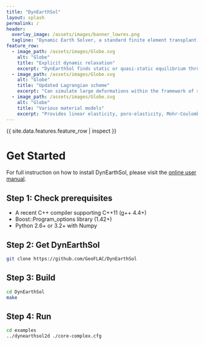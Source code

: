 ```yaml
---
title: "DynEarthSol"
layout: splash
permalink: /
header:
  overlay_image: /assets/images/banner_lowres.png
  tagline: "Dynamic Earth Solver, a standard finite element transplant of geoflac for unstructured meshes with P1 elements in 2D and 3D."
feature_row:
  - image_path: /assets/images/Globe.svg
    alt: "Globe"
    title: "Explicit dynamic relaxation"
    excerpt: "DynEarthSol finds static or quasi-static equilibrium through dynamic relaxation. Combined with explicit time marching, this feature significantly improves stability and allows for large deformations."
  - image_path: /assets/images/Globe.svg
    alt: "Globe"
    title: "Updated Lagrangian scheme"
    excerpt: "Can simulate large deformations within the framework of small-strain kinematics and keeps track of free boundary deformation."
  - image_path: /assets/images/Globe.svg
    alt: "Globe"
    title: "Various material models"
    excerpt: "Provides linear elasticity, poro-elasticity, Mohr-Coulomb plasticity, and Maxwell viscoelasticity."
---
```


{{ site.data.features.feature_row | inspect }}

<!-- {% raw %} -->
<!-- {% include feature_row feature_row=site.data.features.feature_row %} -->
<!-- {% include feature_row %}
{% endraw %} -->

# Get Started

For full instruction on how to install DynEarthSol, please visit the [online user manual](https://geoflac.github.io/des3d/docs/usage).

## Step 1: Check prerequisites

- A recent C++ compiler supporting C++11 (g++ 4.4+)
- Boost::Program_options library (1.42+)
- Python 2.6+ or 3.2+ with Numpy

## Step 2: Get DynEarthSol

```sh
git clone https://github.com/GeoFLAC/DynEarthSol
```

## Step 3: Build

```sh
cd DynEarthSol
make
```

## Step 4: Run

```sh
cd examples
../dynearthsol2d ./core-complex.cfg
```


